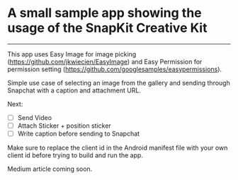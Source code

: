 # A small sample app showing the usage of the SnapKit Creative Kit
---
This app uses Easy Image for image picking (https://github.com/jkwiecien/EasyImage) and Easy Permission for permission setting (https://github.com/googlesamples/easypermissions).

Simple use case of selecting an image from the gallery and sending through Snapchat with a caption and attachment URL.

Next:
- [ ] Send Video
- [ ] Attach Sticker + position sticker
- [ ] Write caption before sending to Snapchat

Make sure to replace the client id in the Android manifest file with your own client id before trying to build and run the app.

Medium article coming soon.
